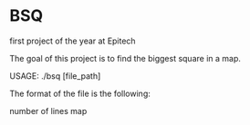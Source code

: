 # BSQ
first project of the year at Epitech

The goal of this project is to find the biggest square in a map.

USAGE:
    ./bsq [file_path]

The format of the file is the following:

number of lines
map
